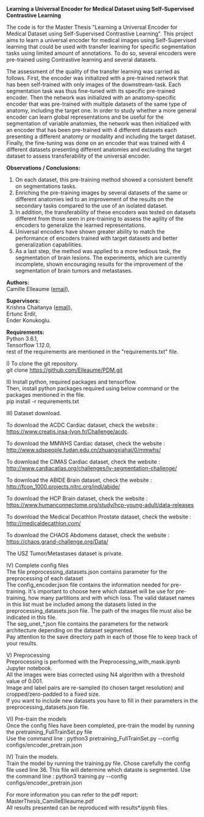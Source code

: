 **Learning a Universal Encoder for Medical Dataset using Self-Supervised Contrastive Learning** <br/>

The code is for the Master Thesis "Learning a Universal Encoder for Medical Dataset using Self-Supervised Contrastive Learning". 
This project aims to learn a universal encoder for medical images using Self-Supervised learning that could be used with transfer learning for specific segmentation tasks using limited amount of annotations. To do so, several encoders were pre-trained using Contrastive learning and several datasets.

The assessment of the quality of the transfer learning was carried as follows. 
First, the encoder was initialized with a pre-trained network that has been self-trained with only images of the downstream-task. Each segmentation task was thus fine-tuned with its specific pre-trained encoder.
Then the network was initialized with an anatomy-specific encoder that was pre-trained with multiple datasets of the same type of anatomy, including the target one. In order to study whether a more general encoder can learn global representations and be useful for the segmentation of variable anatomies, the network was then initialized with an encoder that has been pre-trained with 4 different datasets each presenting a different anatomy or modality and including the target dataset. Finally, the fine-tuning was done on an encoder that was trained with 4 different datasets presenting different anatomies and excluding the target dataset to assess transferability of the universal encoder.

**Observations / Conclusions:** <br/>
1) On each dataset, this pre-training method showed a consistent benefit on segmentations tasks. 
2) Enriching the pre-training images by several datasets of the same or different anatomies led to an improvement of the results on the secondary tasks compared to the use of an isolated dataset. 
3) In addition, the transferability of these encoders was tested on datasets different from those seen in pre-training to assess the agility of the encoders to generalize the learned representations. 
4) Universal encoders have shown greater ability to match the performance of encoders trained with target datasets and better generalization capabilities. 
5) As a last step, the method was applied to a more tedious task, the segmentation of brain lesions. The experiments, which are currently incomplete, shown encouraging results for the improvement of the segmentation of brain tumors and metastases.

**Authors:** <br/>
Camille Elleaume ([email](mailto:ca.elleaume@gmail.com)),<br/>

**Supervisors:** <br/>
Krishna Chaitanya ([email](mailto:krishna.chaitanya@vision.ee.ethz.ch)),<br/>
Ertunc Erdil,<br/>
Ender Konukoglu.<br/>

**Requirements:** <br/>
Python 3.6.1,<br/>
Tensorflow 1.12.0,<br/>
rest of the requirements are mentioned in the "requirements.txt" file. <br/>

I)  To clone the git repository.<br/>
git clone https://github.com/Elleaume/PDM.git <br/>

II) Install python, required packages and tensorflow.<br/>
Then, install python packages required using below command or the packages mentioned in the file.<br/>
pip install -r requirements.txt <br/>

III) Dataset download.<br/>

To download the ACDC Cardiac dataset, check the website :<br/>
https://www.creatis.insa-lyon.fr/Challenge/acdc. <br/>

To download the MMWHS Cardiac dataset, check the website :<br/>
http://www.sdspeople.fudan.edu.cn/zhuangxiahai/0/mmwhs/

To download the CIMAS Cardiac dataset, check the website :<br/>
http://www.cardiacatlas.org/challenges/lv-segmentation-challenge/

To download the ABIDE Brain dataset, check the website :<br/>
http://fcon_1000.projects.nitrc.org/indi/abide/

To download the HCP Brain dataset, check the website :<br/> 
https://www.humanconnectome.org/study/hcp-young-adult/data-releases

To download the Medical Decathlon Prostate dataset, check the website :<br/>
http://medicaldecathlon.com/

To download the CHAOS Abdomens dataset, check the website :<br/> 
https://chaos.grand-challenge.org/Data/

The USZ Tumor/Metastases dataset is private.<br/> 

IV) Complete config files<br/>
The file preprocessing_datasets.json contains parameter for the preprocessing of each dataset<br/>
The config_encoder.json file contains the information needed for pre-training. It's important to choose here which dataset will be use for pre-training, how many partitions and with which loss. The valid dataset names in this list must be included among the datasets listed in the preprocessing_datasets.json file. The path of the images file must also be indicated in this file.<br/>
The seg_unet_\*.json file contains the parameters for the network architecture depending on the dataset segmented. <br/>
Pay attention to the save directory path in each of those file to keep track of your results. <br/>

V) Preprocessing<br/>
Preprocessing is performed with the Preprocessing_with_mask.ipynb Jupyter notebook.<br/>
All the images were bias corrected using N4 algorithm with a threshold value of 0.001. <br/>
Image and label pairs are re-sampled (to chosen target resolution) and cropped/zero-padded to a fixed size. <br/>
If you want to include new datasets you have to fill in their parameters in the preprocessing_datasets.json file.<br/>

VI) Pre-train the models <br/>
Once the config files have been completed, pre-train the model by running the pretraining_FullTrainSet.py file <br/>
Use the command line : python3 pretraining_FullTrainSet.py --config configs/encoder_pretrain.json

IV) Train the models.<br/>
Train the model by running the training.py file. Chose carefully the config file used line 36. This file will determine which dataste is segmented.
Use the command line : python3 training.py --config configs/encoder_pretrain.json

For more information you can refer to the pdf report: MasterThesis_CamilleElleaume.pdf<br/>
All results presented can be reproduced with results\*.ipynb files.

